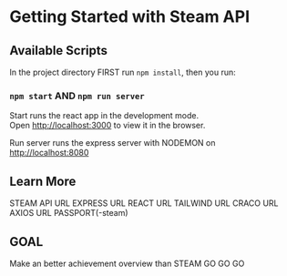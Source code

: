 # Getting Started with Steam API


## Available Scripts

In the project directory FIRST run `npm install`, then you run:

### `npm start` AND `npm run server`

Start runs the react app in the development mode.\
Open [http://localhost:3000](http://localhost:3000) to view it in the browser.

Run server runs the express server with NODEMON on [http://localhost:8080](http://localhost:8080) 

## Learn More

STEAM API URL
EXPRESS URL
REACT URL
TAILWIND URL
CRACO URL
AXIOS URL
PASSPORT(-steam)

## GOAL

Make an better achievement overview than STEAM GO GO GO
